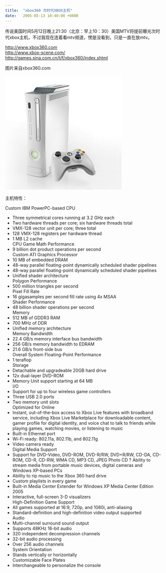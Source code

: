 ```yaml
---
title:  "xbox360 次时代XBOX主机"
date:   2005-05-13 10:40:00 +0800
---
```


传说美国时间5月12日晚上21:30（北京：早上10：30）美国MTV将提前曝光次时代xbox主机，不过我现在连着看mtv频道，愣是没看到，只是一直在放mtv。  

http://www.xbox360.com  
http://www.xbox-scene.com/  
http://games.sina.com.cn/t/f/xbox360/index.shtml  

图片来自xbox360.com  

![](/images/2011/xbox/xbox360.jpg)  

主机特性：  

Custom IBM PowerPC-based CPU  

* Three symmetrical cores running at 3.2 GHz each  
* Two hardware threads per core; six hardware threads total  
* VMX-128 vector unit per core; three total  
* 128 VMX-128 registers per hardware thread  
* 1 MB L2 cache  
CPU Game Math Performance  
* 9 billion dot product operations per second  
Custom ATI Graphics Processor  
* 10 MB of embedded DRAM  
* 48-way parallel floating-point dynamically scheduled shader pipelines  
* 48-way parallel floating-point dynamically scheduled shader pipelines  
* Unified shader architecture  
Polygon Performance  
* 500 million triangles per second  
Pixel Fill Rate  
* 16 gigasamples per second fill rate using 4x MSAA  
Shader Performance  
* 48 billion shader operations per second  
Memory  
* 512 MB of GDDR3 RAM  
* 700 MHz of DDR  
* Unified memory architecture  
Memory Bandwidth  
* 22.4 GB/s memory interface bus bandwidth  
* 256 GB/s memory bandwidth to EDRAM  
* 21.6 GB/s front-side bus  
Overall System Floating-Point Performance
* 1 teraflop  
Storage  
* Detachable and upgradeable 20GB hard drive  
* 12x dual-layer DVD-ROM  
* Memory Unit support starting at 64 MB  
I/O  
* Support for up to four wireless game controllers  
* Three USB 2.0 ports  
* Two memory unit slots  
Optimized for Online  
* Instant, out-of-the-box access to Xbox Live features with broadband service, including Xbox Live Marketplace for downloadable content, gamer profile for digital identity, and voice chat to talk to friends while playing games, watching movies, or listening to music  
* Built-in Ethernet port  
* Wi-Fi ready: 802.11a, 802.11b, and 802.11g  
* Video camera ready  
Digital Media Support  
* Support for DVD-Video, DVD-ROM, DVD-R/RW, DVD+R/RW, CD-DA, CD-ROM, CD-R, CD-RW, WMA CD, MP3 CD, JPEG Photo CD ? Ability to stream media from portable music devices, digital cameras and Windows XP-based PCs  
* Ability to rip music to the Xbox 360 hard drive  
* Custom playlists in every game  
* Built-in Media Center Extender for Windows XP Media Center Edition 2005  
* Interactive, full-screen 3-D visualizers  
High-Definition Game Support  
* All games supported at 16:9, 720p, and 1080i, anti-aliasing  
* Standard-definition and high-definition video output supported  
Audio
* Multi-channel surround sound output  
* Supports 48KHz 16-bit audio  
* 320 independent decompression channels  
* 32-bit audio processing  
* Over 256 audio channels  
System Orientation
* Stands vertically or horizontally  
Customizable Face Plates
* Interchangeable to personalize the console  

